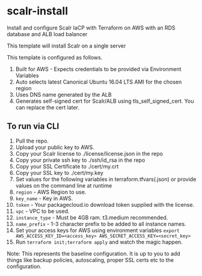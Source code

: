 # scalr-install
Install and configure Scalr IaCP with Terraform on AWS with an RDS database and ALB load balancer

This template will install Scalr on a single server

This template is configured as follows.

1. Built for AWS - Expects credentials to be provided via Environment Variables
2. Auto selects latest Canonical Ubuntu 16.04 LTS AMI for the chosen region
3. Uses DNS name generated by the ALB
4. Generates self-signed cert for Scalr/ALB using tls_self_signed_cert. You can replace the cert later.

## To run via CLI

1. Pull the repo.
1. Upload your public key to AWS.
1. Copy your Scalr license to ./license/license.json in the repo
1. Copy your private ssh key to ./ssh/id_rsa in the repo
1. Copy your SSL Certificate to ./cert/my.crt
1. Copy your SSL key to ./cert/my.key
1. Set values for the following variables in terraform.tfvars(.json) or provide values on the command line at runtime
1. `region` - AWS Region to use.
1. `key_name` - Key in AWS.
1. `token` - Your packagecloud.io download token supplied with the license.
1. `vpc` - VPC to be used.
1. `instance_type` - Must be 4GB ram. t3.medium recommended.
1. `name_prefix` - 1-3 character prefix to be added to all instance names.
1. Set your access keys for AWS using environment variables `export AWS_ACCESS_KEY_ID=<access_key> AWS_SECRET_ACCESS_KEY=<secret_key>`
1. Run `terraform init;terraform apply` and watch the magic happen.

Note: This represents the baseline configuration. It is up to you to add things like backup policies, autoscaling, proper SSL certs etc to the configuration.